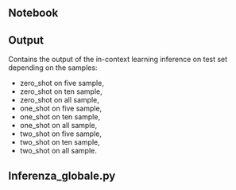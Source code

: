 ## Notebook

## Output

Contains the output of the in-context learning inference on test set depending on the samples: 

* zero_shot on five sample, 
* zero_shot on ten sample,
* zero_shot on all sample,
* one_shot on five sample, 
* one_shot on ten sample,
* one_shot on all sample,
* two_shot on five sample, 
* two_shot on ten sample,
* two_shot on all sample.

## Inferenza_globale.py
